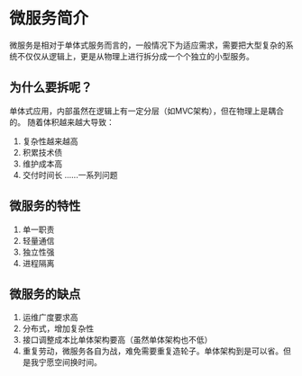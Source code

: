 # 微服务简介

微服务是相对于单体式服务而言的，一般情况下为适应需求，需要把大型复杂的系统不仅仅从逻辑上，更是从物理上进行拆分成一个个独立的小型服务。

## 为什么要拆呢？

单体式应用，内部虽然在逻辑上有一定分层（如MVC架构），但在物理上是耦合的。
随着体积越来越大导致：

1. 复杂性越来越高
2. 积累技术债
3. 维护成本高
4. 交付时间长
......一系列问题

## 微服务的特性

1. 单一职责
2. 轻量通信
3. 独立性强
4. 进程隔离

## 微服务的缺点

1. 运维广度要求高
2. 分布式，增加复杂性
3. 接口调整成本比单体架构要高（虽然单体架构也不低）
4. 重复劳动，微服务各自为战，难免需要重复造轮子。单体架构到是可以省。但是我宁愿空间换时间。



